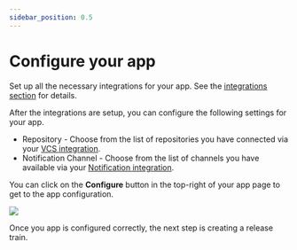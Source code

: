 ```yaml
---
sidebar_position: 0.5
---
```


# Configure your app

Set up all the necessary integrations for your app. See the [integrations section](/integrations) for details.

After the integrations are setup, you can configure the following settings for your app.

- Repository - Choose from the list of repositories you have connected via your [VCS integration](/integrations/version-control).
- Notification Channel - Choose from the list of channels you have available via your [Notification integration](/integrations/notification).

You can click on the __Configure__ button in the top-right of your app page to get to the app configuration.

![](/img/app-config.png)

Once you app is configured correctly, the next step is creating a release train.
